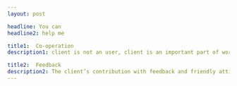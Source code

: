 ```yaml
---
layout: post

headline: You can 
headline2: help me

title1:  Co-operation
description1: client is not an user, client is an important part of work.

title2:  Feedback
description2: The client’s contribution with feedback and friendly attitude always helps the process.
---
```

